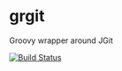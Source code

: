 # grgit

Groovy wrapper around JGit

[![Build Status](https://travis-ci.org/ajoberstar/grgit.png?branch=master)](https://travis-ci.org/ajoberstar/grgit)
